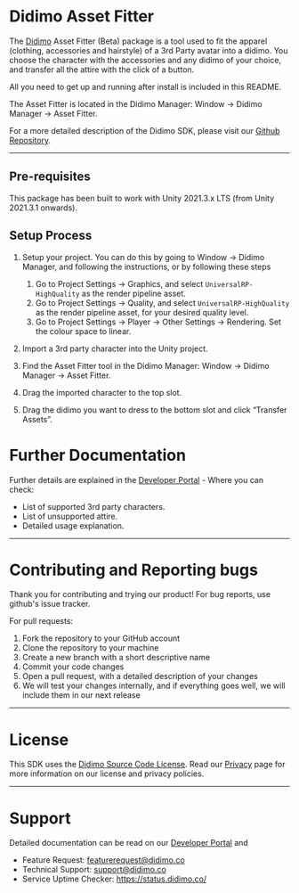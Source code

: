# Didimo Asset Fitter

The [Didimo](https://www.didimo.co/) Asset Fitter (Beta) package is a tool used to fit the apparel (clothing, accessories and hairstyle) of a 3rd Party avatar into a didimo. You choose the character with the accessories and any didimo of your choice, and transfer all the attire with the click of a button.

All you need to get up and running after install is included in this README.

The Asset Fitter is located in the Didimo Manager: Window -> Didimo Manager -> Asset Fitter.

For a more detailed description of the Didimo SDK, please visit our [Github Repository](https://github.com/didimoinc/didimo-digital-human-unity-sdk).

---

## Pre-requisites

This package has been built to work with Unity 2021.3.x LTS (from Unity 2021.3.1 onwards).

## Setup Process

1. Setup your project. You can do this by going to Window → Didimo Manager, and following the instructions, or by following these steps
    1. Go to Project Settings → Graphics, and select `UniversalRP-HighQuality` as the render pipeline asset.
    2. Go to Project Settings → Quality, and select `UniversalRP-HighQuality` as the render pipeline asset, for your desired
       quality level.
    3. Go to Project Settings → Player → Other Settings → Rendering. Set the colour space to linear.


2. Import a 3rd party character into the Unity project.
3. Find the Asset Fitter tool in the Didimo Manager: Window -> Didimo Manager -> Asset Fitter.
4. Drag the imported character to the top slot.
5. Drag the didimo you want to dress to the bottom slot and click “Transfer Assets”.

# Further Documentation

Further details are explained in the [Developer Portal](https://developer.didimo.co/docs/didimo-asset-fitter) - Where you can check:

* List of supported 3rd party characters.
* List of unsupported attire.
* Detailed usage explanation.
---

# Contributing and Reporting bugs

Thank you for contributing and trying our product!
For bug reports, use github's issue tracker.

For pull requests:

1. Fork the repository to your GitHub account
2. Clone the repository to your machine
3. Create a new branch with a short descriptive name
4. Commit your code changes
5. Open a pull request, with a detailed description of your changes
6. We will test your changes internally, and if everything goes well, we will include them in our next release

---

# License

This SDK uses the [Didimo Source Code License](https://link.didimo.co/3hDyTcW). Read
our [Privacy](https://link.didimo.co/3AiXniS) page for more information on our license and privacy policies.

---

# Support


Detailed documentation can be read on our [Developer Portal](https://link.didimo.co/3Ckogna) and 

* Feature Request: [featurerequest@didimo.co](mailto:featurerequest@didimo.co)
* Technical Support: [support@didimo.co](mailto:support@didimo.co)
* Service Uptime Checker: https://status.didimo.co/